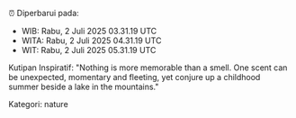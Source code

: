 ⏰ Diperbarui pada:
- WIB: Rabu, 2 Juli 2025 03.31.19 UTC
- WITA: Rabu, 2 Juli 2025 04.31.19 UTC
- WIT: Rabu, 2 Juli 2025 05.31.19 UTC

Kutipan Inspiratif:
"Nothing is more memorable than a smell. One scent can be unexpected, momentary and fleeting, yet conjure up a childhood summer beside a lake in the mountains."


Kategori: nature


